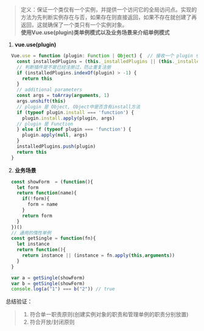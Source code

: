 > 定义：保证一个类仅有一个实例，并提供一个访问它的全局访问点。实现的方法为先判断实例存在与否，如果存在则直接返回，如果不存在就创建了再返回，这就确保了一个类只有一个实例对象。  
> **使用Vue.use(plugin)类单例模式以及业务场景来介绍单例模式**

1. **vue.use(plugin)**
``` javascript
  Vue.use = function (plugin: Function | Object) {  // 接收一个 plugin 参数可以是 Function 也可以是 Object
    const installedPlugins = (this._installedPlugins || (this._installedPlugins = []))
    // 判断插件是不是已经注册过，防止重复注册
    if (installedPlugins.indexOf(plugin) > -1) {
      return this
    }
    // additional parameters
    const args = toArray(arguments, 1)
    args.unshift(this)
    // plugin 是 Object, Object中是否含有install方法
    if (typeof plugin.install === 'function') {
      plugin.install.apply(plugin, args)
    // plugin 是 Function
    } else if (typeof plugin === 'function') {
      plugin.apply(null, args)
    }
    installedPlugins.push(plugin)
    return this
  }
```

2. **业务场景**
``` javascript
  const showForm  = (function(){
    let form
    return function(name){
      if(!form){
        form = name
      }
      return form
    }
  })()
  // 通用的惰性单例
  const getSingle = function(fn){
    let instance
    return function(){
      return instance || (instance = fn.apply(this,arguments))
    }
  }

  var a = getSingle(showForm)
  var b = getSingle(showForm)
  console.log(a("1") === b("2")) // true
```

总结验证：
> 1. 符合单一职责原则(创建实例对象的职责和管理单例的职责分别放置)
> 2. 符合开放/封闭原则